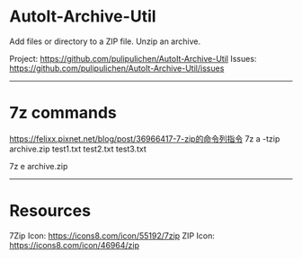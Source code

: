# AutoIt-Archive-Util
Add files or directory to a ZIP file. Unzip an archive.

Project: https://github.com/pulipulichen/AutoIt-Archive-Util
Issues: https://github.com/pulipulichen/AutoIt-Archive-Util/issues

----
# 7z commands

https://felixx.pixnet.net/blog/post/36966417-7-zip的命令列指令
7z a -tzip archive.zip test1.txt test2.txt test3.txt

7z e archive.zip

----
# Resources

7Zip Icon: https://icons8.com/icon/55192/7zip
ZIP Icon: https://icons8.com/icon/46964/zip